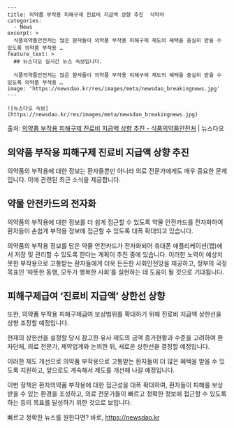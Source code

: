     ---
    title: 의약품 부작용 피해구제 진료비 지급액 상향 추진  식약처
    categories:
      - News
    excerpt: >
      식품의약품안전처는 많은 환자들이 의약품 부작용 피해구제 제도의 혜택을 충실히 받을 수 있도록 의약품 부작용 …
    feature_text: >
      ## 뉴스다오 실시간 뉴스 속보입니다.
    
      식품의약품안전처는 많은 환자들이 의약품 부작용 피해구제 제도의 혜택을 충실히 받을 수 있도록 의약품 부작용 …
    image: 'https://newsdao.kr/res/images/meta/newsdao_breakingnews.jpg'
    ---
    
    ![뉴스다오 속보](https://newsdao.kr/res/images/meta/newsdao_breakingnews.jpg)

<p>출처: <a href="https://newsdao.kr/2808" rel="dofollow">의약품 부작용 피해구제 진료비 지급액 상향 추진 - 식품의약품안전처</a> | 뉴스다오</p>

<h2>의약품 부작용 피해구제 진료비 지급액 상향 추진</h2>

의약품의 부작용에 대한 정보는 환자들뿐만 아니라 의료 전문가에게도 매우 중요한 문제입니다. 이에 관련된 최근 소식을 제공합니다.

<h2 data-ke-size="size26">약물 안전카드의 전자화</h2>

<p data-ke-size="size16">의약품의 부작용에 대한 정보를 더 쉽게 접근할 수 있도록 약물 안전카드를 전자화하여 환자들이 손쉽게 부작용 정보에 접근할 수 있도록 대폭 확대되고 있습니다.</p>

의약품의 부작용 정보를 담은 약물 안전카드가 전자화되어 휴대폰 애플리케이션(앱)에서 저장 및 관리할 수 있도록 한다는 계획이 추진 중에 있습니다. 이러한 노력이 예상치 못한 부작용으로 고통받는 환자들에게 더욱 든든한 사회안전망을 제공하고, 정부의 국정목표인 ‘따뜻한 동행, 모두가 행복한 사회’를 실현하는 데 도움이 될 것으로 기대됩니다.

<h2 data-ke-size="size26">피해구제급여 ‘진료비 지급액’ 상한선 상향</h2>

<p data-ke-size="size16">또한, 의약품 부작용 피해구제급여 보상범위를 확대하기 위해 진료비 지급액 상한선을 상향 조정할 예정입니다.</p>

현재의 상한선을 설정할 당시 참고한 유사 제도의 금액 증가현황과 수준을 고려하여 환자단체, 의료 전문가, 제약업계와 논의한 뒤, 새로운 상한선을 결정할 예정입니다.

이러한 제도 개선으로 의약품 부작용으로 고통받는 환자들이 더 많은 혜택을 받을 수 있도록 지원하고, 앞으로도 계속해서 제도를 개선해 나갈 예정입니다.

이번 정책은 환자의약품 부작용에 대한 접근성을 대폭 확대하여, 환자들이 피해를 보상받을 수 있는 환경을 조성하고, 의료 전문가들이 빠르고 정확한 정보에 접근할 수 있도록 하는 등의 목표를 달성하기 위한 것으로 보입니다. 

빠르고 정확한 뉴스를 원한다면? 바로, <a href="https://newsdao.kr" rel="dofollow">https://newsdao.kr</a>


    

